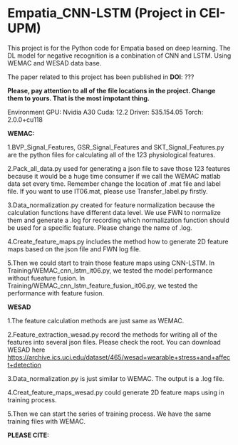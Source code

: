# Empatia_CNN-LSTM (Project in CEI-UPM)

This project is for the Python code for Empatia based on deep learning. The DL model for negative recognition is a conbination of CNN and LSTM. Using WEMAC and WESAD data base.

The paper related to this project has been published in **DOI**: ???

**Please, pay attention to all of the file locations in the project. Change them to yours. That is the most impotant thing.**

Environment GPU: Nvidia A30 Cuda: 12.2 Driver: 535.154.05 Torch: 2.0.0+cu118

**WEMAC:**

1.BVP_Signal_Features, GSR_Signal_Features and SKT_Signal_Features.py are the python files for calculating all of the 123 physiological features. 

2.Pack_all_data.py used for generating a json file to save those 123 features because it would be a huge time consumer if we call the WEMAC matlab data set every time. Remember change the location of .mat file and label file. If you want to use IT06.mat, please use Transfer_label.py firstly. 

3.Data_normalization.py created for feature normalization because the calculation functions have different data level. We use FWN to normalize them and generate a .log for recording which normalization function should be used for a specific feature. Please change the name of .log. 

4.Create_feature_maps.py includes the method how to generate 2D feature maps based on the json file and FWN log file.

5.Then we could start to train those feature maps using CNN-LSTM. In Training/WEMAC_cnn_lstm_it06.py, we tested the model performance without fueature fusion. In Training/WEMAC_cnn_lstm_feature_fusion_it06.py, we tested the performance with feature fusion.

**WESAD** 

1.The feature calculation methods are just same as WEMAC. 

2.Feature_extraction_wesad.py record the methods for writing all of the features into several json files. Please check the root. You can download WESAD here https://archive.ics.uci.edu/dataset/465/wesad+wearable+stress+and+affect+detection 

3.Data_normalization.py is just similar to WEMAC. The output is a .log file. 

4.Creat_feature_maps_wesad.py could generate 2D feature maps using in training process. 

5.Then we can start the series of training process. We have the same training files with WEMAC.

**PLEASE CITE:**
